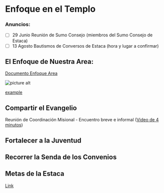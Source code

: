 # Enfoque en el Templo
### Anuncios:
- [ ] 29 Junio Reunión de Sumo Consejo (miembros del Sumo Consejo de Estaca)
- [ ] 13 Agosto Bautismos de Conversos de Estaca (hora y lugar a confirmar)

## El Enfoque de Nuestra Area:

[Documento Enfoque Area](https://github.com/estacalitoral/Enfoque-en-el-Templo/blob/main/Enfoque2021-SPA.pdf)

![picture alt](http://via.placeholder.com/200x150 "Title is optional")

<a href="https://github.com/estacalitoral/Enfoque-en-el-Templo/blob/main/Enfoque2021-SPA.pdf">example</a>

## Compartir el Evangelio

Reunión de Coordinación Misional - Encuentro breve e informal ([Video de 4 minutos](https://www.youtube.com/watch?v=AlNu0I7G5VE))

## Fortalecer a la Juventud


## Recorrer la Senda de los Convenios


## Metas de la Estaca
[Link](https://docs.google.com/spreadsheets/d/1LyAFD3HgJcY0_fgcCQMdHjkzTatWoyyTI1BBsQiI3wE/edit?usp=sharing)
